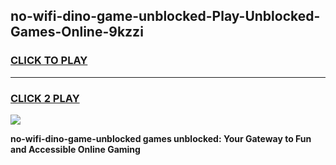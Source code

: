 
## no-wifi-dino-game-unblocked-Play-Unblocked-Games-Online-9kzzi
<h3>
<a href="https://premium76.site?title=no-wifi-dino-game-unblocked&ref=24A">CLICK TO PLAY</a></h3>
<hr>

<h3>
<a href="https://premium76.site?title=no-wifi-dino-game-unblocked&ref=24A">CLICK 2 PLAY</a>
  
</h3>

<a href="https://premium76.site?title=no-wifi-dino-game-unblocked&ref=24A"><img src="https://clearcache.store/games.png"></a>


**no-wifi-dino-game-unblocked games unblocked: Your Gateway to Fun and Accessible Online Gaming**
